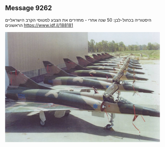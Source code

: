 ## Message 9262

היסטוריה בכחול-לבן:
50 שנה אחרי - מחזירים את הצבע למטוסי הקרב הישראליים הראשונים
https://www.idf.il/188181

![Photo](./9262/9262_photo.jpg)
